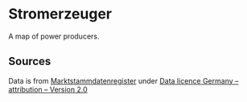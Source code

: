 # Stromerzeuger

A map of power producers.

## Sources

Data is from [Marktstammdatenregister](https://www.marktstammdatenregister.de/MaStR) under [Data licence Germany – attribution – Version 2.0](https://www.govdata.de/dl-de/by-2-0)
